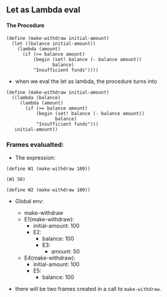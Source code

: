 ## Let as Lambda eval

#### The Procedure
```
(define (make-withdraw initial-amount)
  (let ((balance initial-amount))
    (lambda (amount)
      (if (>= balance amount)
          (begin (set! balance (- balance amount))
                 balance)
          "Insufficient funds"))))
```

- when we eval the let as lambda, the procedure turns into

```
(define (make-withdraw initial-amount)
  ((lambda (balance)
     (lambda (amount)
       (if (>= balance amount)
           (begin (set! balance (- balance amount))
                  balance)
           "Insufficient funds")))
   initial-amount))
```

### Frames evalualted:
- The expression:
```
(define W1 (make-withdraw 100))

(W1 50)

(define W2 (make-withdraw 100))
```
- Global env:
  - make-withdraw
  - E1(make-withdraw):
    - initial-amount: 100
    - E2:
      - balance: 100
      - E3:
        - amount: 50
  - E4(make-withdraw):
    - initial-amount: 100
    - E5:
      - balance: 100

- there will be two frames created in a call to `make-withdraw`.
